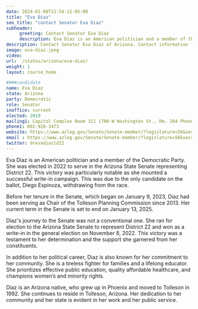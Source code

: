 ```yaml
---
date: 2024-01-08T11:54:12-05:00
title: "Eva Diaz"
seo_title: "contact Senator Eva Diaz"
subheader:
     greeting: Contact Senator Eva Diaz
     description: Eva Diaz is an American politician and a member of the Democratic Party. She was elected in 2022 to serve in the Arizona State Senate representing District 22.
description: Contact Senator Eva Diaz of Arizona. Contact information for Eva Diaz includes email address, phone number, and mailing address.
image: eva-diaz.jpeg
video:
url:  /states/arizona/eva-diaz/
weight: 1
layout: course_home

####candidate
name: Eva Diaz
state: Arizona
party: Democratic
role: Senator
inoffice: current
elected: 2019
mailing1: Capitol Complex Room 311 1700 W Washington St., Rm. 204 Phoenix, AZ 85007-2890
phone1: 602-926-3473
website: https://www.azleg.gov/Senate/Senate-member/?legislature=56&session=128&legislator=2121/
email : https://www.azleg.gov/Senate/Senate-member/?legislature=56&session=128&legislator=2121/
twitter: drevadiazld22
---
```


Eva Diaz is an American politician and a member of the Democratic Party. She was elected in 2022 to serve in the Arizona State Senate representing District 22. This victory was particularly notable as she mounted a successful write-in campaign. This was due to the only candidate on the ballot, Diego Espinoza, withdrawing from the race.

Before her tenure in the Senate, which began on January 9, 2023, Diaz had been serving as Chair of the Tolleson Planning Commission since 2013. Her current term in the Senate is set to end on January 13, 2025.

Diaz's journey to the Senate was not a conventional one. She ran for election to the Arizona State Senate to represent District 22 and won as a write-in in the general election on November 8, 2022. This victory was a testament to her determination and the support she garnered from her constituents.

In addition to her political career, Diaz is also known for her commitment to her community. She is a tireless fighter for families and a lifelong educator. She prioritizes effective public education, quality affordable healthcare, and champions women’s and minority rights.

Diaz is an Arizona native, who grew up in Phoenix and moved to Tolleson in 1992. She continues to reside in Tolleson, Arizona. Her dedication to her community and her state is evident in her work and her public service.
